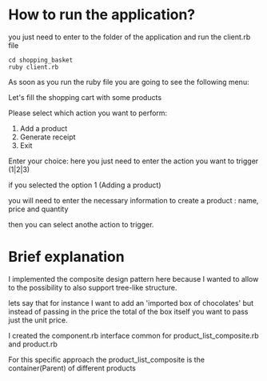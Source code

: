 # How to run the application?

you just need to enter to the folder of the application and run the client.rb file

```
cd shopping_basket
ruby client.rb
```

As soon as you run the ruby file you are going to see the following menu:


Let's fill the shopping cart with some products 

Please select which action you want to perform:
1. Add a product
2. Generate receipt
3. Exit

Enter your choice:  here you just need to enter the action you want to trigger (1|2|3)

if you selected the option 1 (Adding a product)

you will need to enter the necessary information to create a product : name, price and quantity

then you can select anothe action to trigger.


# Brief explanation

I implemented the composite design pattern here because I wanted to allow to the possibility to also support tree-like structure.

lets say that for instance I want to add an 'imported box of chocolates' but instead of passing in the price the total of the box itself you want to pass just the unit price.


I created the  component.rb interface common for product_list_composite.rb and product.rb

For this specific approach the product_list_composite is the container(Parent) of different products



